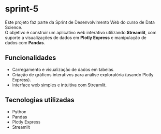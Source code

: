 # sprint-5
Este projeto faz parte da Sprint de Desenvolvimento Web do curso de Data Science.  
O objetivo é construir um aplicativo web interativo utilizando **Streamlit**, com suporte a visualizações de dados em **Plotly Express** e manipulação de dados com **Pandas**.

## Funcionalidades

- Carregamento e visualização de dados em tabelas.
- Criação de gráficos interativos para análise exploratória (usando Plotly Express).
- Interface web simples e intuitiva com Streamlit.

## Tecnologias utilizadas

- Python
- Pandas
- Plotly Express
- Streamlit